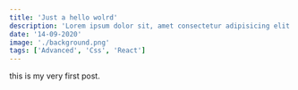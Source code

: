 ```yaml
---
title: 'Just a hello wolrd'
description: 'Lorem ipsum dolor sit, amet consectetur adipisicing elit. Explicabo totam debitis aspernatur quidem nostrum unde iure, asperiores laboriosam! Ea aspernatur nihil, ut iure iste itaque deleniti quam optio esse porro.'
date: '14-09-2020'
image: './background.png'
tags: ['Advanced', 'Css', 'React']
---
```


this is my very first post.
